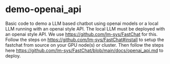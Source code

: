﻿# demo-openai_api
 Basic code to demo a LLM based chatbot using openai models or a local LLM running with an openai style API. 
 The local LLM must be deployed with an openai style API. We use https://github.com/lm-sys/FastChat for this.
Follow the steps on https://github.com/lm-sys/FastChat#install to setup the fastchat from source on your GPU node(s) or cluster. Then follow the steps here https://github.com/lm-sys/FastChat/blob/main/docs/openai_api.md to deploy. 

